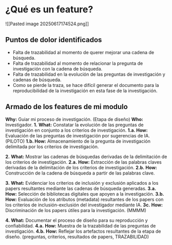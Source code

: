 # ¿Qué es un feature?
![[Pasted image 20250617174524.png]]
## **Puntos de dolor identificados**
* Falta de trazabilidad al momento de querer mejorar una cadena de búsqueda.
* Falta de trazabilidad al momento de relacionar la pregunta de investigación con la cadena de búsqueda.
* Falta de trazabilidad en la evolución de las preguntas de investigación y cadenas de búsqueda.
* Como se pierde la traza, se hace difícil generar el documento para la reproducibilidad de la investigación en esta fase de la investigación.
## **Armado de los features de mi modulo**

**Why:** Guiar mi proceso de investigación. (Etapa de diseño)
**Who:** Investigador.
**1.** **What:** Constatar la evolución de las preguntas de investigación en conjunto a los criterios de investigación.
**1.a. How:** Evaluación de las preguntas de investigación por sugerencias de IA. (PILOTO)
**1.b. How:** Almacenamiento de la pregunta de investigación delimitada por los criterios de investigación.

**2.** **What:** Mostrar las cadenas de búsquedas derivadas de la delimitación de los criterios de investigación.
**2.a.** **How:** Extracción de las palabras claves derivadas de la delimitación de los criterios de investigación.
**2.b.** **How:** Construcción de la cadena de búsqueda a partir de las palabras clave.

**3.** **What:** Evidenciar los criterios de inclusión y exclusión aplicados a los papers resultantes mediante las cadenas de búsqueda generadas.
**3.a.** **How:** Selección de bibliotecas digitales que apoyen a la investigación.
**3.b.** **How:** Evaluación de los atributos (metadata) resultantes de los papers con los criterios de inclusión-exclusión del investigador mediante IA.
**3c.** **How:** Discriminación de los papers útiles para la investigación. (MMMM)

**4.** **What:** Documentar el proceso de diseño para su reproducción y confiabilidad.
**4.a.** **How:** Muestra de la trazabilidad de las preguntas de investigación.
**4.b.** **How:** Reflejar los artefactos resultantes de la etapa de diseño. (preguntas, criterios, resultados de papers, TRAZABILIDAD)